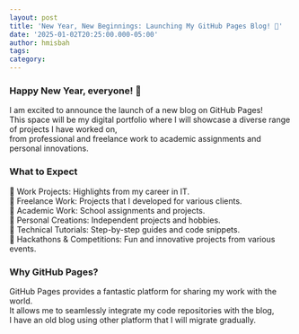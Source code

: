 ```yaml
---
layout: post
title: 'New Year, New Beginnings: Launching My GitHub Pages Blog! 🚀'
date: '2025-01-02T20:25:00.000-05:00'
author: hmisbah
tags: 
category:
---
```




### Happy New Year, everyone! 🎉

I am excited to announce the launch of a new blog on GitHub Pages!  
This space will be my digital portfolio where I will showcase a diverse range of projects I have worked on,  
from professional and freelance work to academic assignments and personal innovations.

### What to Expect
🔹 Work Projects: Highlights from my career in IT.  
🔹 Freelance Work: Projects that I developed for various clients.  
🔹 Academic Work: School assignments and projects.  
🔹 Personal Creations: Independent projects and hobbies.  
🔹 Technical Tutorials: Step-by-step guides and code snippets.  
🔹 Hackathons & Competitions: Fun and innovative projects from various events.

### Why GitHub Pages?
GitHub Pages provides a fantastic platform for sharing my work with the world.  
It allows me to seamlessly integrate my code repositories with the blog,  
I have an old blog using other platform that I will migrate gradually.